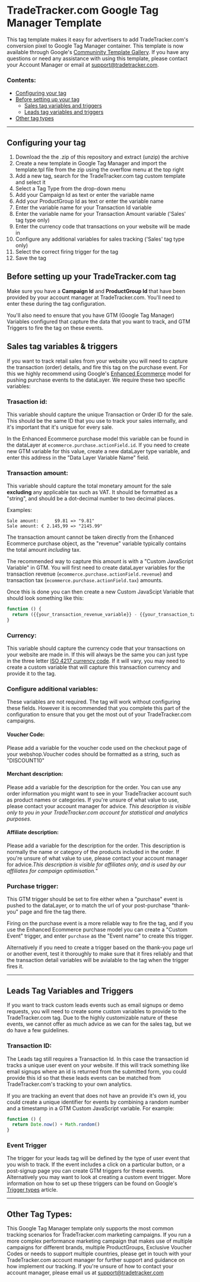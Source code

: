 # TradeTracker.com Google Tag Manager Template

This tag template makes it easy for advertisers to add TradeTracker.com's conversion pixel to Google Tag Manager container. This template is now available through Google's [Communinity Template Gallery](https://tagmanager.google.com/gallery/#/owners/tradetracker-com/templates/tradetracker-gtm-tracking-template). If you have any questions or need any assistance with using this template, please contact your Account Manager or email at support@tradetracker.com.

### Contents: 
* [Configuring your tag](#config)
* [Before setting up your tag](#preparation)
  * [Sales tag variables and triggers](#sales)
  * [Leads tag variables and triggers](#leads)
* [Other tag types](#other)

----

## <a name="config"></a>Configuring your tag

1. Download the the .zip of this repository and extract (unzip) the archive  
1. Create a new template in Google Tag Manager and import the template.tpl file from the zip using the overflow menu at the top right
1. Add a new tag, search for the TradeTracker.com tag custom template and select it
1. Select a Tag Type from the drop-down menu
1. Add your Campaign Id as text or enter the variable name
1. Add your ProductGroup Id as text or enter the variable name
1. Enter the variable name for your Transaction  Id variable
1. Enter the variable name for your Transaction Amount variable ('Sales' tag type only)
1. Enter the currency code that transactions on your website will be made in
1. Configure any additional variables for sales tracking ('Sales' tag type only)
1. Select the correct firing trigger for the tag
1. Save the tag


## <a name="preparation"></a>Before setting up your TradeTracker.com tag

Make sure you have a **Campaign Id** and **ProductGroup Id** that have been provided by your account manager at TradeTracker.com. You'll need to enter these during the tag configuration.

You'll also need to ensure that you have GTM (Google Tag Manager) Variables configured that capture the data that you want to track, and GTM Triggers to fire the tag on these events. 

## <a name="sales"></a>Sales tag variables & triggers
If you want to track retail sales from your website you will need to capture the transaction (order) details, and fire this tag on the purchase event. For this we highly recommend using Google's [Enhanced Ecommerce](https://developers.google.com/tag-manager/enhanced-ecommerce#purchases) model for pushing purchase events to the dataLayer. We require these two specific variables:

### Trasaction id:
This variable should capture the unique Transaction or Order ID for the sale. This should be the same ID that you use to track your sales internally, and it's important that it's unique for every sale. 

In the Enhanced Ecommerce purchase model this variable can be found in the dataLayer at `ecommerce.purchase.actionField.id`. If you need to create new GTM variable for this value, create a new dataLayer type variable, and enter this address in the "Data Layer Variable Name" field.


### Transaction amount:
This variable should capture the total monetary amount for the sale **excluding** any applicable tax such as VAT. It should be formatted as a "string", and should be a dot-decimal number to two decimal places. 

Examples: 
```
Sale amount:      $9.81 => "9.81"
Sale amount: € 2.145,99 => "2145.99"
```

The transaction amount cannot be taken directly from the Enhanced Ecommerce purchase object, as the "revenue" variable typically contains the total amount *including* tax. 

The recommended way to capture this amount is with a "Custom JavaScript Variable" in GTM. You will first need to create dataLayer variables for the transaction revenue (`ecommerce.purchase.actionField.revenue`) and transaction tax (`ecommerce.purchase.actionField.tax`) amounts.

Once this is done you can then create a new Custom JavaScipt Variable that should look something like this: 

```javascript
function () {
  return ({{your_transaction_revenue_variable}} - {{your_transaction_tax_variable}}).toFixed(2)
}
```

### Currency:
This variable should capture the currency code that your transactions on your website are made in. If this will always be the same you can just type in the three letter [ISO 4217 currency code](https://en.wikipedia.org/wiki/ISO_4217#Active_codes). If it will vary, you may need to create a custom variable that will capture this transaction currency and provide it to the tag.

### Configure additional variables:
These variables are not required. The tag will work without configuring these fields. However it is recommended that you complete this part of the configuration to ensure that you get the most out of your TradeTracker.com campaigns.

#### Voucher Code:
Please add a variable for the voucher code used on the checkout page of your webshop.Voucher codes should be formatted as a string, such as "DISCOUNT10"

#### Merchant description:
Please add a variable for the description for the order. You can use any order information you might want to see in your TradeTracker account such as product names or categories. If you're unsure of what value to use, please contact your account manager for advice. <em>This description is visible only to you in your TradeTracker.com account for statistical and analytics purposes.</em>

#### Affiliate description:
Please add a variable for the description for the order. This description is normally the name or category of the products included in the order. If you're unsure of what value to use, please contact your account manager for advice.<em>This description is visible for affiliates only, and  is used by our affiliates for campaign optimisation.</em>"



### Purchase trigger:
This GTM trigger should be set to fire either when a "purchase" event is pushed to the dataLayer, or to match the url of your post-purchase "thank-you" page and fire the tag there. 

Firing on the purchase event is a more reliable way to fire the tag, and if you use the Enhanced Ecommerce purchase model you can create a "Custom Event" trigger, and enter `purchase` as the "Event name" to create this trigger.

Alternatively if you need to create a trigger based on the thank-you page url or another event, test it thoroughly to make sure that it fires reliably and that the transaction detail variables will be avialable to the tag when the trigger fires it.

----


## <a name="leads"></a>Leads Tag Variables and Triggers
If you want to track custom leads events such as email signups or demo requests, you will need to create some custom variables to provide to the TradeTracker.com tag. Due to the highly customizable nature of these events, we cannot offer as much advice as we can for the sales tag, but we do have a few guidelines.

### Transaction ID: 
The Leads tag still requires a Transaction Id. In this case the transaction id tracks a unique user event on your website. If this will track something like email signups where an id is returned from the submitted form, you could provide this id so that these leads events can be matched from TradeTracker.com's tracking to your own analytics. 

If you are tracking an event that does not have an provide it's own id, you could create a unique identifier for events by combining a random number and a timestamp in a GTM Custom JavaScript variable. For example:  

```javascript
function () {
  return Date.now() + Math.random() 
}
```

### Event Trigger
The trigger for your leads tag will be defined by the type of user event that you wish to track. If the event includes a click on a particular button, or a post-signup page you can create GTM triggers for these events. Alternatively you may want to look at creating a custom event trigger. More information on how to set up these triggers can be found on Google's [Trigger types](https://support.google.com/tagmanager/topic/7679108?hl=en&ref_topic=7679384) article.

----

## <a name="other"></a>Other Tag Types:
This Google Tag Manager template only supports the most common tracking scenarios for TradeTracker.com marketing campaigns. If you run a more complex performance marketing campaign that makes use of multiple campaigns for different brands, multiple ProductGroups, Exclusive Voucher Codes or needs to support multiple countries, please get in touch with your TradeTracker.com account manager for further support and guidance on how implement our tracking. If you're unsure of how to contact your account manager, please email us at support@tradetracker.com

